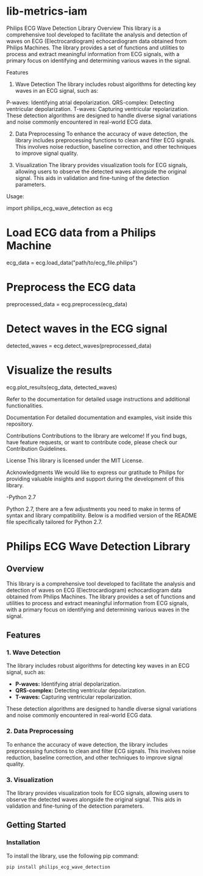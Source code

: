 # lib-metrics-iam


Philips ECG Wave Detection Library
Overview
This library is a comprehensive tool developed to facilitate the analysis and detection of waves on ECG (Electrocardiogram) echocardiogram data obtained from Philips Machines. The library provides a set of functions and utilities to process and extract meaningful information from ECG signals, with a primary focus on identifying and determining various waves in the signal.

Features
1. Wave Detection
The library includes robust algorithms for detecting key waves in an ECG signal, such as:

P-waves: Identifying atrial depolarization.
QRS-complex: Detecting ventricular depolarization.
T-waves: Capturing ventricular repolarization.
These detection algorithms are designed to handle diverse signal variations and noise commonly encountered in real-world ECG data.

2. Data Preprocessing
To enhance the accuracy of wave detection, the library includes preprocessing functions to clean and filter ECG signals. This involves noise reduction, baseline correction, and other techniques to improve signal quality.

3. Visualization
The library provides visualization tools for ECG signals, allowing users to observe the detected waves alongside the original signal. This aids in validation and fine-tuning of the detection parameters.

Usage:

import philips_ecg_wave_detection as ecg

# Load ECG data from a Philips Machine
ecg_data = ecg.load_data("path/to/ecg_file.philips")

# Preprocess the ECG data
preprocessed_data = ecg.preprocess(ecg_data)

# Detect waves in the ECG signal
detected_waves = ecg.detect_waves(preprocessed_data)

# Visualize the results
ecg.plot_results(ecg_data, detected_waves)


Refer to the documentation for detailed usage instructions and additional functionalities.

Documentation
For detailed documentation and examples, visit inside this repository.

Contributions
Contributions to the library are welcome! If you find bugs, have feature requests, or want to contribute code, please check our Contribution Guidelines.

License
This library is licensed under the MIT License.

Acknowledgments
We would like to express our gratitude to Philips for providing valuable insights and support during the development of this library.




-Python 2.7

Python 2.7, there are a few adjustments you need to make in terms of syntax and library compatibility. Below is a modified version of the README file specifically tailored for Python 2.7.

# Philips ECG Wave Detection Library

## Overview

This library is a comprehensive tool developed to facilitate the analysis and detection of waves on ECG (Electrocardiogram) echocardiogram data obtained from Philips Machines. The library provides a set of functions and utilities to process and extract meaningful information from ECG signals, with a primary focus on identifying and determining various waves in the signal.

## Features

### 1. Wave Detection

The library includes robust algorithms for detecting key waves in an ECG signal, such as:

- **P-waves:** Identifying atrial depolarization.
- **QRS-complex:** Detecting ventricular depolarization.
- **T-waves:** Capturing ventricular repolarization.

These detection algorithms are designed to handle diverse signal variations and noise commonly encountered in real-world ECG data.

### 2. Data Preprocessing

To enhance the accuracy of wave detection, the library includes preprocessing functions to clean and filter ECG signals. This involves noise reduction, baseline correction, and other techniques to improve signal quality.

### 3. Visualization

The library provides visualization tools for ECG signals, allowing users to observe the detected waves alongside the original signal. This aids in validation and fine-tuning of the detection parameters.

## Getting Started

### Installation

To install the library, use the following pip command:

```bash
pip install philips_ecg_wave_detection
